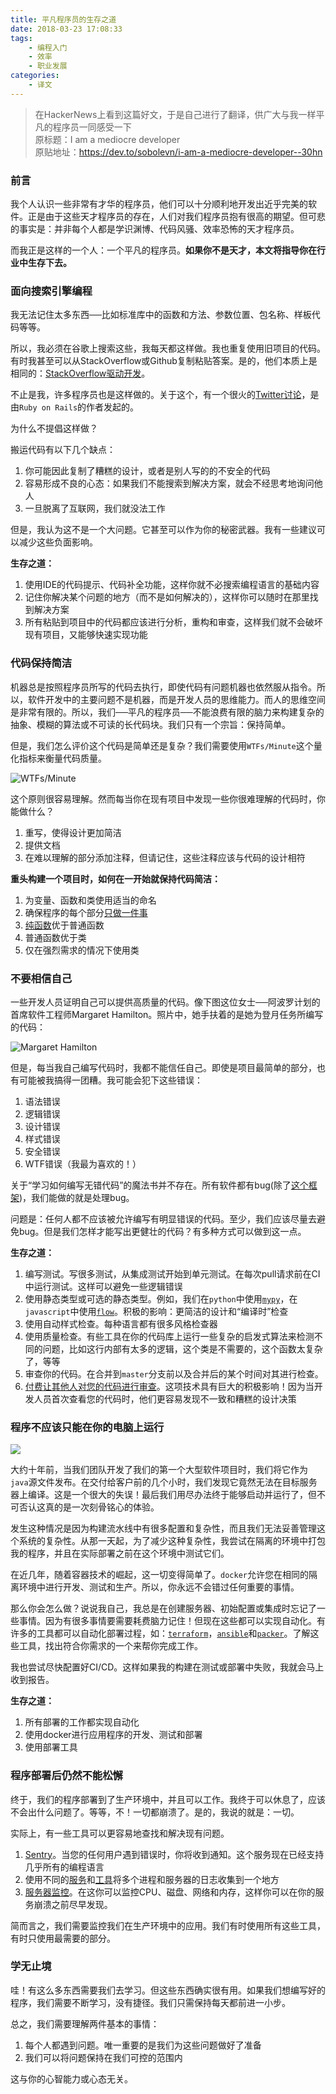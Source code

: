 ```yaml
---
title: 平凡程序员的生存之道
date: 2018-03-23 17:08:33
tags:
	- 编程入门
	- 效率
	- 职业发展
categories:
	- 译文
---
```


> 在HackerNews上看到这篇好文，于是自己进行了翻译，供广大与我一样平凡的程序员一同感受一下  
> 原标题：I am a mediocre developer  
> 原贴地址：<https://dev.to/sobolevn/i-am-a-mediocre-developer--30hn>  

### 前言

我个人认识一些非常有才华的程序员，他们可以十分顺利地开发出近乎完美的软件。正是由于这些天才程序员的存在，人们对我们程序员抱有很高的期望。但可悲的事实是：并非每个人都是学识渊博、代码风骚、效率恐怖的天才程序员。

而我正是这样的一个人：一个平凡的程序员。**如果你不是天才，本文将指导你在行业中生存下去。**

<!-- more -->

### 面向搜索引擎编程

我无法记住太多东西──比如标准库中的函数和方法、参数位置、包名称、样板代码等等。

所以，我必须在谷歌上搜索这些，我每天都这样做。我也重复使用旧项目的代码。有时我甚至可以从StackOverflow或Github复制粘贴答案。是的，他们本质上是相同的：[StackOverflow驱动开发](https://meta.stackoverflow.com/questions/361904/what-is-stack-overflow-driven-development)。

不止是我，许多程序员也是这样做的。关于这个，有一个很火的[Twitter讨论](https://twitter.com/dhh/status/834146806594433025)，是由`Ruby on Rails`的作者发起的。

为什么不提倡这样做？

搬运代码有以下几个缺点：

1. 你可能因此复制了糟糕的设计，或者是别人写的的不安全的代码
2. 容易形成不良的心态：如果我们不能搜索到解决方案，就会不经思考地询问他人
3. 一旦脱离了互联网，我们就没法工作 

但是，我认为这不是一个大问题。它甚至可以作为你的秘密武器。我有一些建议可以减少这些负面影响。

**生存之道：**

1. 使用IDE的代码提示、代码补全功能，这样你就不必搜索编程语言的基础内容
2. 记住你解决某个问题的地方（而不是如何解决的），这样你可以随时在那里找到解决方案
3. 所有粘贴到项目中的代码都应该进行分析，重构和审查，这样我们就不会破坏现有项目，又能够快速实现功能

### 代码保持简洁

机器总是按照程序员所写的代码去执行，即使代码有问题机器也依然服从指令。所以，软件开发中的主要问题不是机器，而是开发人员的思维能力。而人的思维空间是非常有限的。所以，我们──平凡的程序员──不能浪费有限的脑力来构建复杂的抽象、模糊的算法或不可读的长代码块。我们只有一个宗旨：保持简单。

但是，我们怎么评价这个代码是简单还是复杂？我们需要使用`WTFs/Minute`这个量化指标来衡量代码质量。

![WTFs/Minute](http://7xkd53.com1.z0.glb.clouddn.com/quality-measure.png)

这个原则很容易理解。然而每当你在现有项目中发现一些你很难理解的代码时，你能做什么？

1. 重写，使得设计更加简洁
2. 提供文档
3. 在难以理解的部分添加注释，但请记住，这些注释应该与代码的设计相符 

**重头构建一个项目时，如何在一开始就保持代码简洁：**

1. 为变量、函数和类使用适当的命名
2. 确保程序的每个部分[只做一件事](https://en.wikipedia.org/wiki/Single_responsibility_principle)
3. [纯函数](https://en.wikipedia.org/wiki/Single_responsibility_principle)优于普通函数
4. 普通函数优于类
5. 仅在强烈需求的情况下使用类

### 不要相信自己

一些开发人员证明自己可以提供高质量的代码。像下图这位女士──阿波罗计划的首席软件工程师Margaret Hamilton。照片中，她手扶着的是她为登月任务所编写的代码：

![Margaret Hamilton](http://7xkd53.com1.z0.glb.clouddn.com/margaret-hamilton.jpg)

但是，每当我自己编写代码时，我都不能信任自己。即使是项目最简单的部分，也有可能被我搞得一团糟。我可能会犯下这些错误：

1. 语法错误
2. 逻辑错误
3. 设计错误
4. 样式错误
5. 安全错误
6. WTF错误（我最为喜欢的！）

关于“学习如何编写无错代码”的魔法书并不存在。所有软件都有bug(除了[这个框架](https://github.com/kelseyhightower/nocode))，我们能做的就是处理bug。

问题是：任何人都不应该被允许编写有明显错误的代码。至少，我们应该尽量去避免bug。但是我们怎样才能写出更健壮的代码？有多种方式可以做到这一点。

**生存之道：**

1. 编写测试。写很多测试，从集成测试开始到单元测试。在每次pull请求前在CI中运行测试。这样可以避免一些逻辑错误
2. 使用静态类型或可选的静态类型。例如，我们在`python`中使用[`mypy`](http://mypy-lang.org/)，在`javascript`中使用[`flow`](https://flow.org/)。积极的影响：更简洁的设计和“编译时”检查
3. 使用自动样式检查。每种语言都有很多风格检查器
4. 使用质量检查。有些工具在你的代码库上运行一些复杂的启发式算法来检测不同的问题，比如这行内部有太多的逻辑，这个类是不需要的，这个函数太复杂了，等等
6. 审查你的代码。在合并到`master`分支前以及合并后的某个时间对其进行检查。
7. [付费让其他人对您的代码进行审查](https://wemake.services/meta/rsdp/audits/)。这项技术具有巨大的积极影响！因为当开发人员首次查看您的代码时，他们更容易发现不一致和糟糕的设计决策

### 程序不应该只能在你的电脑上运行

![](http://7xkd53.com1.z0.glb.clouddn.com/1484844865861.jpg)

大约十年前，当我们团队开发了我们的第一个大型软件项目时，我们将它作为`java`源文件发布。在交付给客户前的几个小时，我们发现它竟然无法在目标服务器上编译。这是一个很大的失误！最后我们用尽办法终于能够启动并运行了，但不可否认这真的是一次刻骨铭心的体验。

发生这种情况是因为构建流水线中有很多配置和复杂性，而且我们无法妥善管理这个系统的复杂性。从那一天起，为了减少这种复杂性，我尝试在隔离的环境中打包我的程序，并且在实际部署之前在这个环境中测试它们。

在近几年，随着容器技术的崛起，这一切变得简单了。`docker`允许您在相同的隔离环境中进行开发、测试和生产。所以，你永远不会错过任何重要的事情。

那么你会怎么做？说说我自己，我总是在创建服务器、初始配置或集成时忘记了一些事情。因为有很多事情要需要耗费脑力记住！但现在这些都可以实现自动化。有许多的工具都可以自动化部署过程，如：[`terraform`](https://www.terraform.io/)，[`ansible`](https://www.ansible.com/)和[`packer`](https://www.packer.io/)。了解这些工具，找出符合你需求的一个来帮你完成工作。

我也尝试尽快配置好CI/CD。这样如果我的构建在测试或部署中失败，我就会马上收到报告。

**生存之道：**

1. 所有部署的工作都实现自动化
2. 使用docker进行应用程序的开发、测试和部署
3. 使用部署工具

### 程序部署后仍然不能松懈

终于，我们的程序部署到了生产环境中，并且可以工作。我终于可以休息了，应该不会出什么问题了。等等，不！一切都崩溃了。是的，我说的就是：一切。

实际上，有一些工具可以更容易地查找和解决现有问题。

1. [Sentry](https://sentry.io/welcome/)。当您的任何用户遇到错误时，你将收到通知。这个服务现在已经支持几乎所有的编程语言
2. 使用不同的[服务](https://papertrailapp.com/)和[工具](https://www.elastic.co/products/kibana)将多个进程和服务器的日志收集到一个地方
3. [服务器监控](https://grafana.com/)。在这你可以监控CPU、磁盘、网络和内存，这样你可以在你的服务崩溃之前尽早发现。

简而言之，我们需要监控我们在生产环境中的应用。我们有时使用所有这些工具，有时只使用最需要的部分。

### 学无止境

哇！有这么多东西需要我们去学习。但这些东西确实很有用。如果我们想编写好的程序，我们需要不断学习，没有捷径。我们只需保持每天都前进一小步。

总之，我们需要理解两件基本的事情：

1. 每个人都遇到问题。唯一重要的是我们为这些问题做好了准备
2. 我们可以将问题保持在我们可控的范围内

这与你的心智能力或心态无关。




